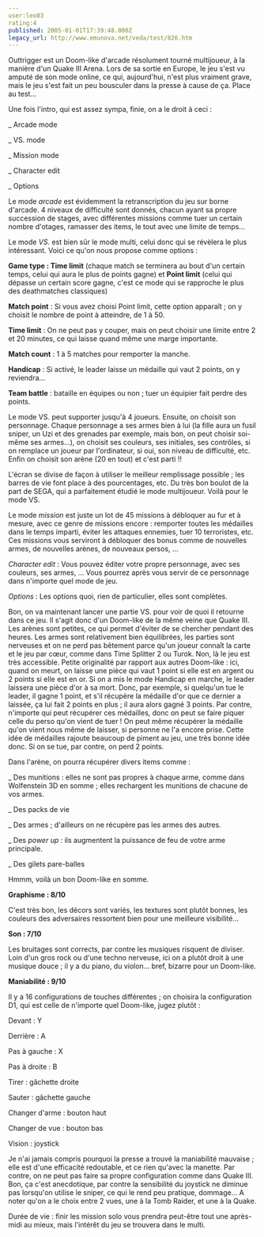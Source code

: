 ```yaml
---
user:leo03
rating:4
published: 2005-01-01T17:39:48.000Z
legacy_url: http://www.emunova.net/veda/test/826.htm
---
```

Outtrigger est un Doom-like d'arcade résolument tourné multijoueur, à la manière d'un Quake III Arena. Lors de sa sortie en Europe, le jeu s'est vu amputé de son mode online, ce qui, aujourd'hui, n'est plus vraiment grave, mais le jeu s'est fait un peu bousculer dans la presse à cause de ça. Place au test...  

  

Une fois l'intro, qui est assez sympa, finie, on a le droit à ceci :  

\_ Arcade mode  

\_ VS. mode  

\_ Mission mode  

\_ Character edit  

\_ Options  

  

Le mode _arcade_ est évidemment la retranscription du jeu sur borne d'arcade. 4 niveaux de difficulté sont donnés, chacun ayant sa propre succession de stages, avec différentes missions comme tuer un certain nombre d'otages, ramasser des items, le tout avec une limite de temps...  

  

Le mode _VS._ est bien sûr le mode multi, celui donc qui se révèlera le plus intéressant. Voici ce qu'on nous propose comme options :  

__Game type : Time limit__ (chaque match se terminera au bout d'un certain temps, celui qui aura le plus de points gagne) et __Point limit__ (celui qui dépasse un certain score gagne, c'est ce mode qui se rapproche le plus des deathmatches classiques)  

  

__Match point__ : Si vous avez choisi Point limit, cette option apparaît ; on y choisit le nombre de point à atteindre, de 1 à 50\.  

  

__Time limit__ : On ne peut pas y couper, mais on peut choisir une limite entre 2 et 20 minutes, ce qui laisse quand même une marge importante.  

  

__Match count__ : 1 à 5 matches pour remporter la manche.  

  

__Handicap__ : Si activé, le leader laisse un médaille qui vaut 2 points, on y reviendra...  

  

__Team battle__ : bataille en équipes ou non ; tuer un équipier fait perdre des points.  

  

Le mode VS. peut supporter jusqu'à 4 joueurs. Ensuite, on choisit son personnage. Chaque personnage a ses armes bien à lui (la fille aura un fusil sniper, un Uzi et des grenades par exemple, mais bon, on peut choisir soi-même ses armes...), on choisit ses couleurs, ses initiales, ses contrôles, si on remplace un joueur par l'ordinateur, si oui, son niveau de difficulté, etc. Enfin on choisit son arène (20 en tout) et c'est parti !!  

L'écran se divise de façon à utiliser le meilleur remplissage possible ; les barres de vie font place à des pourcentages, etc. Du très bon boulot de la part de SEGA, qui a parfaitement étudié le mode multijoueur. Voilà pour le mode VS.  

  

Le mode _mission_ est juste un lot de 45 missions à débloquer au fur et à mesure, avec ce genre de missions encore : remporter toutes les médailles dans le temps imparti, éviter les attaques ennemies, tuer 10 terroristes, etc. Ces missions vous serviront à débloquer des bonus comme de nouvelles armes, de nouvelles arènes, de nouveaux persos, ...  

  

_Character edit_ : Vous pouvez éditer votre propre personnage, avec ses couleurs, ses armes, ... Vous pourrez après vous servir de ce personnage dans n'importe quel mode de jeu.  

  

_Options_ : Les options quoi, rien de particulier, elles sont complètes.  

  

Bon, on va maintenant lancer une partie VS. pour voir de quoi il retourne dans ce jeu. Il s'agit donc d'un Doom-like de la même veine que Quake III. Les arènes sont petites, ce qui permet d'éviter de se chercher pendant des heures. Les armes sont relativement bien équilibrées, les parties sont nerveuses et on ne perd pas bêtement parce qu'un joueur connaît la carte et le jeu par cœur, comme dans Time Splitter 2 ou Turok. Non, là le jeu est très accessible. Petite originalité par rapport aux autres Doom-like : ici, quand on meurt, on laisse une pièce qui vaut 1 point si elle est en argent ou 2 points si elle est en or. Si on a mis le mode Handicap en marche, le leader laissera une pièce d'or à sa mort. Donc, par exemple, si quelqu'un tue le leader, il gagne 1 point, et s'il récupère la médaille d'or que ce dernier a laissée, ça lui fait 2 points en plus ; il aura alors gagné 3 points. Par contre, n'importe qui peut récupérer ces médailles, donc on peut se faire piquer celle du perso qu'on vient de tuer ! On peut même récupérer la médaille qu'on vient nous même de laisser, si personne ne l'a encore prise. Cette idée de médailles rajoute beaucoup de piment au jeu, une très bonne idée donc. Si on se tue, par contre, on perd 2 points.  

  

Dans l'arène, on pourra récupérer divers items comme :  

\_ Des munitions : elles ne sont pas propres à chaque arme, comme dans Wolfenstein 3D en somme ; elles rechargent les munitions de chacune de vos armes.  

\_ Des packs de vie  

\_ Des armes ; d'ailleurs on ne récupère pas les armes des autres.  

\_ Des _power up_ : ils augmentent la puissance de feu de votre arme principale.  

\_ Des gilets pare-balles  

  

Hmmm, voilà un bon Doom-like en somme.  

  

**Graphisme : 8/10**  

C'est très bon, les décors sont variés, les textures sont plutôt bonnes, les couleurs des adversaires ressortent bien pour une meilleure visibilité...  

  

**Son : 7/10**  

Les bruitages sont corrects, par contre les musiques risquent de diviser. Loin d'un gros rock ou d'une techno nerveuse, ici on a plutôt droit à une musique douce ; il y a du piano, du violon... bref, bizarre pour un Doom-like.  

  

**Maniabilité : 9/10**  

Il y a 16 configurations de touches différentes ; on choisira la configuration D1, qui est celle de n'importe quel Doom-like, jugez plutôt :  

  

Devant : Y  

Derrière : A  

Pas à gauche : X  

Pas à droite : B  

Tirer : gâchette droite  

Sauter : gâchette gauche  

Changer d'arme : bouton haut  

Changer de vue : bouton bas  

Vision : joystick  

  

Je n'ai jamais compris pourquoi la presse a trouvé la maniabilité mauvaise ; elle est d'une efficacité redoutable, et ce rien qu'avec la manette. Par contre, on ne peut pas faire sa propre configuration comme dans Quake III. Bon, ça c'est anecdotique, par contre la sensibilité du joystick ne diminue pas lorsqu'on utilise le sniper, ce qui le rend peu pratique, dommage... A noter qu'on a le choix entre 2 vues, une à la Tomb Raider, et une à la Quake.  

  

Durée de vie : finir les mission solo vous prendra peut-être tout une après-midi au mieux, mais l'intérêt du jeu se trouvera dans le multi.